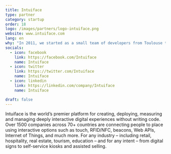 ```yaml
---
title: Intuiface
type: partner
category: startup
order: 18
logo: /images/partners/logo-intuiface.png
website: www.intuiface.com
lang: en
why: "In 2011, we started as a small team of developers from Toulouse that is dedicated to the creation of technology that would make interactivity accessible to the masses, releasing a software platform infused with its DNA. Ever since, we have been aspiring to deliver a solution that gives everyone the power to create interactive experiences. With our Dev team in the heart of our evolution, we are excited to support this event organized for like-minded people who are also our inspiration."
socials:
  - icon: facebook
    link: https://facebook.com/Intuiface
    name: Intuiface
  - icon: twitter
    link: https://twitter.com/Intuiface
    name: Intuiface
  - icon: linkedin
    link: https://linkedin.com/company/Intuiface
    name: Intuiface

draft: false
---
```

Intuiface is the world’s premier platform for creating, deploying, measuring and managing deeply interactive digital experiences without writing code. Over 1500 companies across 70+ countries are connecting people to place using interactive options such as touch, RFID/NFC, beacons, Web APIs, Internet of Things, and much more. For any industry – including retail, hospitality, real estate, tourism, education – and for any intent – from digital signs to self-service kiosks and assisted selling.
